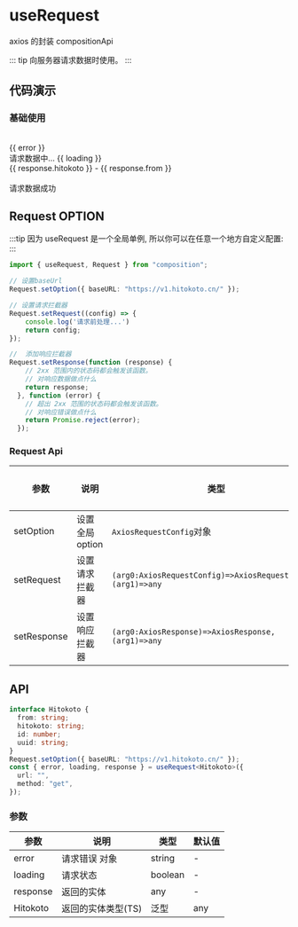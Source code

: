 # useRequest

axios 的封装 compositionApi

::: tip
向服务器请求数据时使用。
:::

## 代码演示

### 基础使用


<script setup lang="ts">
import { useRequest, Request } from "zcomposition";

interface Hitokoto {
  from: string;
  hitokoto: string;
  id: number;
  uuid: string;
}
// 设置baseUrl
Request.setOption({ baseURL: "https://v1.hitokoto.cn" });
// 设置请求拦截器
Request.setRequest((config) => {
  config.headers.common.token = sessionStorage.token;
  return config;
});
const { error, loading, response } = useRequest<Hitokoto>({
  url: "/",
  method: "get",
});
</script>

<div>
    <br/>
    <div v-if="error">{{ error }}</div>
    <div v-else-if="loading"> 请求数据中... {{ loading }}</div>
    <div v-else>
        <div>{{ response.hitokoto }} - {{ response.from }}</div>
        <br/>
        <div>请求数据成功</div>
    </div>
</div>


## Request OPTION

:::tip
因为 useRequest 是一个全局单例, 所以你可以在任意一个地方自定义配置:
:::


```typescript
import { useRequest, Request } from "composition";

// 设置baseUrl
Request.setOption({ baseURL: "https://v1.hitokoto.cn/" });

// 设置请求拦截器
Request.setRequest((config) => {
    console.log('请求前处理...')
    return config;
});

//  添加响应拦截器
Request.setResponse(function (response) {
    // 2xx 范围内的状态码都会触发该函数。
    // 对响应数据做点什么
    return response;
  }, function (error) {
    // 超出 2xx 范围的状态码都会触发该函数。
    // 对响应错误做点什么
    return Promise.reject(error);
  });


```

### Request Api

| 参数      | 说明                      | 类型                   | 默认值 |
| -------   | ------------------------- | ---------------------- | ------ |
| setOption     | 设置全局option            | `AxiosRequestConfig`对象 | -                |
| setRequest   | 设置请求拦截器                | `(arg0:AxiosRequestConfig)=>AxiosRequestConfig,(arg1)=>any` | -     |
| setResponse   | 设置响应拦截器                | `(arg0:AxiosResponse)=>AxiosResponse,(arg1)=>any` | -     |



## API

```typescript
interface Hitokoto {
  from: string;
  hitokoto: string;
  id: number;
  uuid: string;
}
Request.setOption({ baseURL: "https://v1.hitokoto.cn/" });
const { error, loading, response } = useRequest<Hitokoto>({
  url: "",
  method: "get",
});
```

### 参数

| 参数      | 说明                      | 类型                   | 默认值 |
| -------   | ------------------------- | ---------------------- | ------ |
| error     | 请求错误 对象             | string | -                |
| loading   | 请求状态                  | boolean                 | -     |
| response   | 返回的实体                | any                 | -     |
| Hitokoto   | 返回的实体类型(TS)         | 泛型                 | any     |
